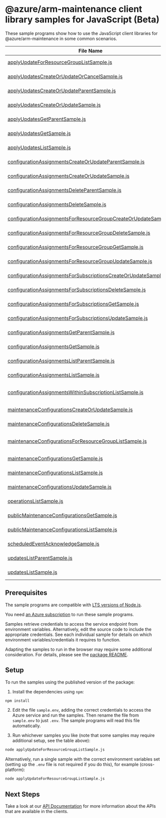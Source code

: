 # @azure/arm-maintenance client library samples for JavaScript (Beta)

These sample programs show how to use the JavaScript client libraries for @azure/arm-maintenance in some common scenarios.

| **File Name**                                                                                                                   | **Description**                                                                                                                                                                                      |
| ------------------------------------------------------------------------------------------------------------------------------- | ---------------------------------------------------------------------------------------------------------------------------------------------------------------------------------------------------- |
| [applyUpdateForResourceGroupListSample.js][applyupdateforresourcegrouplistsample]                                               | get Configuration records within a subscription and resource group x-ms-original-file: 2023-10-01-preview/ApplyUpdatesResourceGroup_List.json                                                        |
| [applyUpdatesCreateOrUpdateOrCancelSample.js][applyupdatescreateorupdateorcancelsample]                                         | apply maintenance updates to resource x-ms-original-file: 2023-10-01-preview/ApplyUpdates_CreateOrUpdateOnly_NoCancellation.json                                                                     |
| [applyUpdatesCreateOrUpdateParentSample.js][applyupdatescreateorupdateparentsample]                                             | apply maintenance updates to resource with parent x-ms-original-file: 2023-10-01-preview/ApplyUpdates_CreateOrUpdateParent.json                                                                      |
| [applyUpdatesCreateOrUpdateSample.js][applyupdatescreateorupdatesample]                                                         | apply maintenance updates to resource x-ms-original-file: 2023-10-01-preview/ApplyUpdates_CreateOrUpdate.json                                                                                        |
| [applyUpdatesGetParentSample.js][applyupdatesgetparentsample]                                                                   | track maintenance updates to resource with parent x-ms-original-file: 2023-10-01-preview/ApplyUpdates_GetParent.json                                                                                 |
| [applyUpdatesGetSample.js][applyupdatesgetsample]                                                                               | track maintenance updates to resource x-ms-original-file: 2023-10-01-preview/ApplyUpdates_Get.json                                                                                                   |
| [applyUpdatesListSample.js][applyupdateslistsample]                                                                             | get Configuration records within a subscription x-ms-original-file: 2023-10-01-preview/ApplyUpdates_List.json                                                                                        |
| [configurationAssignmentsCreateOrUpdateParentSample.js][configurationassignmentscreateorupdateparentsample]                     | register configuration for resource. x-ms-original-file: 2023-10-01-preview/ConfigurationAssignments_CreateOrUpdateParent.json                                                                       |
| [configurationAssignmentsCreateOrUpdateSample.js][configurationassignmentscreateorupdatesample]                                 | register configuration for resource. x-ms-original-file: 2023-10-01-preview/ConfigurationAssignments_CreateOrUpdate.json                                                                             |
| [configurationAssignmentsDeleteParentSample.js][configurationassignmentsdeleteparentsample]                                     | unregister configuration for resource. x-ms-original-file: 2023-10-01-preview/ConfigurationAssignments_DeleteParent.json                                                                             |
| [configurationAssignmentsDeleteSample.js][configurationassignmentsdeletesample]                                                 | unregister configuration for resource. x-ms-original-file: 2023-10-01-preview/ConfigurationAssignments_Delete.json                                                                                   |
| [configurationAssignmentsForResourceGroupCreateOrUpdateSample.js][configurationassignmentsforresourcegroupcreateorupdatesample] | register configuration for resource. x-ms-original-file: 2023-10-01-preview/ConfigurationAssignmentsForResourceGroup_CreateOrUpdate.json                                                             |
| [configurationAssignmentsForResourceGroupDeleteSample.js][configurationassignmentsforresourcegroupdeletesample]                 | unregister configuration for resource. x-ms-original-file: 2023-10-01-preview/ConfigurationAssignmentsForResourceGroup_Delete.json                                                                   |
| [configurationAssignmentsForResourceGroupGetSample.js][configurationassignmentsforresourcegroupgetsample]                       | get configuration assignment for resource.. x-ms-original-file: 2023-10-01-preview/ConfigurationAssignmentsForResourceGroup_Get.json                                                                 |
| [configurationAssignmentsForResourceGroupUpdateSample.js][configurationassignmentsforresourcegroupupdatesample]                 | register configuration for resource. x-ms-original-file: 2023-10-01-preview/ConfigurationAssignmentsForResourceGroup_UpdateForResource.json                                                          |
| [configurationAssignmentsForSubscriptionsCreateOrUpdateSample.js][configurationassignmentsforsubscriptionscreateorupdatesample] | register configuration for resource. x-ms-original-file: 2023-10-01-preview/ConfigurationAssignmentsForSubscriptions_CreateOrUpdate.json                                                             |
| [configurationAssignmentsForSubscriptionsDeleteSample.js][configurationassignmentsforsubscriptionsdeletesample]                 | unregister configuration for resource. x-ms-original-file: 2023-10-01-preview/ConfigurationAssignmentsForSubscriptions_Delete.json                                                                   |
| [configurationAssignmentsForSubscriptionsGetSample.js][configurationassignmentsforsubscriptionsgetsample]                       | get configuration assignment for resource. x-ms-original-file: 2023-10-01-preview/ConfigurationAssignmentsForSubscriptions_Get.json                                                                  |
| [configurationAssignmentsForSubscriptionsUpdateSample.js][configurationassignmentsforsubscriptionsupdatesample]                 | register configuration for resource. x-ms-original-file: 2023-10-01-preview/ConfigurationAssignmentsForSubscriptions_UpdateForResource.json                                                          |
| [configurationAssignmentsGetParentSample.js][configurationassignmentsgetparentsample]                                           | get configuration assignment for resource.. x-ms-original-file: 2023-10-01-preview/ConfigurationAssignments_GetParent.json                                                                           |
| [configurationAssignmentsGetSample.js][configurationassignmentsgetsample]                                                       | get configuration assignment for resource.. x-ms-original-file: 2023-10-01-preview/ConfigurationAssignments_Get.json                                                                                 |
| [configurationAssignmentsListParentSample.js][configurationassignmentslistparentsample]                                         | list configurationAssignments for resource. x-ms-original-file: 2023-10-01-preview/ConfigurationAssignments_ListParent.json                                                                          |
| [configurationAssignmentsListSample.js][configurationassignmentslistsample]                                                     | get Configuration records within a subscription and resource group x-ms-original-file: 2023-10-01-preview/ConfigurationAssignments_List.json                                                         |
| [configurationAssignmentsWithinSubscriptionListSample.js][configurationassignmentswithinsubscriptionlistsample]                 | [UNSUPPORTED] Get configuration assignment within a subscription. This API is not implemented yet. x-ms-original-file: 2023-10-01-preview/ConfigurationAssignmentsResultWithinSubscription_List.json |
| [maintenanceConfigurationsCreateOrUpdateSample.js][maintenanceconfigurationscreateorupdatesample]                               | create or Update configuration record x-ms-original-file: 2023-10-01-preview/MaintenanceConfigurations_CreateOrUpdateForResource.json                                                                |
| [maintenanceConfigurationsDeleteSample.js][maintenanceconfigurationsdeletesample]                                               | delete Configuration record x-ms-original-file: 2023-10-01-preview/MaintenanceConfigurations_DeleteForResource.json                                                                                  |
| [maintenanceConfigurationsForResourceGroupListSample.js][maintenanceconfigurationsforresourcegrouplistsample]                   | get Configuration records within a subscription and resource group x-ms-original-file: 2023-10-01-preview/MaintenanceConfigurationsResourceGroup_List.json                                           |
| [maintenanceConfigurationsGetSample.js][maintenanceconfigurationsgetsample]                                                     | get Configuration record x-ms-original-file: 2023-10-01-preview/MaintenanceConfigurations_GetForResource.json                                                                                        |
| [maintenanceConfigurationsListSample.js][maintenanceconfigurationslistsample]                                                   | get Configuration records within a subscription x-ms-original-file: 2023-10-01-preview/MaintenanceConfigurations_List.json                                                                           |
| [maintenanceConfigurationsUpdateSample.js][maintenanceconfigurationsupdatesample]                                               | patch configuration record x-ms-original-file: 2023-10-01-preview/MaintenanceConfigurations_UpdateForResource.json                                                                                   |
| [operationsListSample.js][operationslistsample]                                                                                 | list the operations for the provider x-ms-original-file: 2023-10-01-preview/Operations_List.json                                                                                                     |
| [publicMaintenanceConfigurationsGetSample.js][publicmaintenanceconfigurationsgetsample]                                         | get Public Maintenance Configuration record x-ms-original-file: 2023-10-01-preview/PublicMaintenanceConfigurations_GetForResource.json                                                               |
| [publicMaintenanceConfigurationsListSample.js][publicmaintenanceconfigurationslistsample]                                       | get Public Maintenance Configuration records x-ms-original-file: 2023-10-01-preview/PublicMaintenanceConfigurations_List.json                                                                        |
| [scheduledEventAcknowledgeSample.js][scheduledeventacknowledgesample]                                                           | post Scheduled Event Acknowledgement x-ms-original-file: 2023-10-01-preview/ScheduledEvents_Acknowledge.json                                                                                         |
| [updatesListParentSample.js][updateslistparentsample]                                                                           | get updates to resources. x-ms-original-file: 2023-10-01-preview/Updates_ListParent.json                                                                                                             |
| [updatesListSample.js][updateslistsample]                                                                                       | get updates to resources. x-ms-original-file: 2023-10-01-preview/Updates_List.json                                                                                                                   |

## Prerequisites

The sample programs are compatible with [LTS versions of Node.js](https://github.com/nodejs/release#release-schedule).

You need [an Azure subscription][freesub] to run these sample programs.

Samples retrieve credentials to access the service endpoint from environment variables. Alternatively, edit the source code to include the appropriate credentials. See each individual sample for details on which environment variables/credentials it requires to function.

Adapting the samples to run in the browser may require some additional consideration. For details, please see the [package README][package].

## Setup

To run the samples using the published version of the package:

1. Install the dependencies using `npm`:

```bash
npm install
```

2. Edit the file `sample.env`, adding the correct credentials to access the Azure service and run the samples. Then rename the file from `sample.env` to just `.env`. The sample programs will read this file automatically.

3. Run whichever samples you like (note that some samples may require additional setup, see the table above):

```bash
node applyUpdateForResourceGroupListSample.js
```

Alternatively, run a single sample with the correct environment variables set (setting up the `.env` file is not required if you do this), for example (cross-platform):

```bash
node applyUpdateForResourceGroupListSample.js
```

## Next Steps

Take a look at our [API Documentation][apiref] for more information about the APIs that are available in the clients.

[applyupdateforresourcegrouplistsample]: https://github.com/Azure/azure-sdk-for-js/blob/main/sdk/maintenance/arm-maintenance/samples/v1-beta/javascript/applyUpdateForResourceGroupListSample.js
[applyupdatescreateorupdateorcancelsample]: https://github.com/Azure/azure-sdk-for-js/blob/main/sdk/maintenance/arm-maintenance/samples/v1-beta/javascript/applyUpdatesCreateOrUpdateOrCancelSample.js
[applyupdatescreateorupdateparentsample]: https://github.com/Azure/azure-sdk-for-js/blob/main/sdk/maintenance/arm-maintenance/samples/v1-beta/javascript/applyUpdatesCreateOrUpdateParentSample.js
[applyupdatescreateorupdatesample]: https://github.com/Azure/azure-sdk-for-js/blob/main/sdk/maintenance/arm-maintenance/samples/v1-beta/javascript/applyUpdatesCreateOrUpdateSample.js
[applyupdatesgetparentsample]: https://github.com/Azure/azure-sdk-for-js/blob/main/sdk/maintenance/arm-maintenance/samples/v1-beta/javascript/applyUpdatesGetParentSample.js
[applyupdatesgetsample]: https://github.com/Azure/azure-sdk-for-js/blob/main/sdk/maintenance/arm-maintenance/samples/v1-beta/javascript/applyUpdatesGetSample.js
[applyupdateslistsample]: https://github.com/Azure/azure-sdk-for-js/blob/main/sdk/maintenance/arm-maintenance/samples/v1-beta/javascript/applyUpdatesListSample.js
[configurationassignmentscreateorupdateparentsample]: https://github.com/Azure/azure-sdk-for-js/blob/main/sdk/maintenance/arm-maintenance/samples/v1-beta/javascript/configurationAssignmentsCreateOrUpdateParentSample.js
[configurationassignmentscreateorupdatesample]: https://github.com/Azure/azure-sdk-for-js/blob/main/sdk/maintenance/arm-maintenance/samples/v1-beta/javascript/configurationAssignmentsCreateOrUpdateSample.js
[configurationassignmentsdeleteparentsample]: https://github.com/Azure/azure-sdk-for-js/blob/main/sdk/maintenance/arm-maintenance/samples/v1-beta/javascript/configurationAssignmentsDeleteParentSample.js
[configurationassignmentsdeletesample]: https://github.com/Azure/azure-sdk-for-js/blob/main/sdk/maintenance/arm-maintenance/samples/v1-beta/javascript/configurationAssignmentsDeleteSample.js
[configurationassignmentsforresourcegroupcreateorupdatesample]: https://github.com/Azure/azure-sdk-for-js/blob/main/sdk/maintenance/arm-maintenance/samples/v1-beta/javascript/configurationAssignmentsForResourceGroupCreateOrUpdateSample.js
[configurationassignmentsforresourcegroupdeletesample]: https://github.com/Azure/azure-sdk-for-js/blob/main/sdk/maintenance/arm-maintenance/samples/v1-beta/javascript/configurationAssignmentsForResourceGroupDeleteSample.js
[configurationassignmentsforresourcegroupgetsample]: https://github.com/Azure/azure-sdk-for-js/blob/main/sdk/maintenance/arm-maintenance/samples/v1-beta/javascript/configurationAssignmentsForResourceGroupGetSample.js
[configurationassignmentsforresourcegroupupdatesample]: https://github.com/Azure/azure-sdk-for-js/blob/main/sdk/maintenance/arm-maintenance/samples/v1-beta/javascript/configurationAssignmentsForResourceGroupUpdateSample.js
[configurationassignmentsforsubscriptionscreateorupdatesample]: https://github.com/Azure/azure-sdk-for-js/blob/main/sdk/maintenance/arm-maintenance/samples/v1-beta/javascript/configurationAssignmentsForSubscriptionsCreateOrUpdateSample.js
[configurationassignmentsforsubscriptionsdeletesample]: https://github.com/Azure/azure-sdk-for-js/blob/main/sdk/maintenance/arm-maintenance/samples/v1-beta/javascript/configurationAssignmentsForSubscriptionsDeleteSample.js
[configurationassignmentsforsubscriptionsgetsample]: https://github.com/Azure/azure-sdk-for-js/blob/main/sdk/maintenance/arm-maintenance/samples/v1-beta/javascript/configurationAssignmentsForSubscriptionsGetSample.js
[configurationassignmentsforsubscriptionsupdatesample]: https://github.com/Azure/azure-sdk-for-js/blob/main/sdk/maintenance/arm-maintenance/samples/v1-beta/javascript/configurationAssignmentsForSubscriptionsUpdateSample.js
[configurationassignmentsgetparentsample]: https://github.com/Azure/azure-sdk-for-js/blob/main/sdk/maintenance/arm-maintenance/samples/v1-beta/javascript/configurationAssignmentsGetParentSample.js
[configurationassignmentsgetsample]: https://github.com/Azure/azure-sdk-for-js/blob/main/sdk/maintenance/arm-maintenance/samples/v1-beta/javascript/configurationAssignmentsGetSample.js
[configurationassignmentslistparentsample]: https://github.com/Azure/azure-sdk-for-js/blob/main/sdk/maintenance/arm-maintenance/samples/v1-beta/javascript/configurationAssignmentsListParentSample.js
[configurationassignmentslistsample]: https://github.com/Azure/azure-sdk-for-js/blob/main/sdk/maintenance/arm-maintenance/samples/v1-beta/javascript/configurationAssignmentsListSample.js
[configurationassignmentswithinsubscriptionlistsample]: https://github.com/Azure/azure-sdk-for-js/blob/main/sdk/maintenance/arm-maintenance/samples/v1-beta/javascript/configurationAssignmentsWithinSubscriptionListSample.js
[maintenanceconfigurationscreateorupdatesample]: https://github.com/Azure/azure-sdk-for-js/blob/main/sdk/maintenance/arm-maintenance/samples/v1-beta/javascript/maintenanceConfigurationsCreateOrUpdateSample.js
[maintenanceconfigurationsdeletesample]: https://github.com/Azure/azure-sdk-for-js/blob/main/sdk/maintenance/arm-maintenance/samples/v1-beta/javascript/maintenanceConfigurationsDeleteSample.js
[maintenanceconfigurationsforresourcegrouplistsample]: https://github.com/Azure/azure-sdk-for-js/blob/main/sdk/maintenance/arm-maintenance/samples/v1-beta/javascript/maintenanceConfigurationsForResourceGroupListSample.js
[maintenanceconfigurationsgetsample]: https://github.com/Azure/azure-sdk-for-js/blob/main/sdk/maintenance/arm-maintenance/samples/v1-beta/javascript/maintenanceConfigurationsGetSample.js
[maintenanceconfigurationslistsample]: https://github.com/Azure/azure-sdk-for-js/blob/main/sdk/maintenance/arm-maintenance/samples/v1-beta/javascript/maintenanceConfigurationsListSample.js
[maintenanceconfigurationsupdatesample]: https://github.com/Azure/azure-sdk-for-js/blob/main/sdk/maintenance/arm-maintenance/samples/v1-beta/javascript/maintenanceConfigurationsUpdateSample.js
[operationslistsample]: https://github.com/Azure/azure-sdk-for-js/blob/main/sdk/maintenance/arm-maintenance/samples/v1-beta/javascript/operationsListSample.js
[publicmaintenanceconfigurationsgetsample]: https://github.com/Azure/azure-sdk-for-js/blob/main/sdk/maintenance/arm-maintenance/samples/v1-beta/javascript/publicMaintenanceConfigurationsGetSample.js
[publicmaintenanceconfigurationslistsample]: https://github.com/Azure/azure-sdk-for-js/blob/main/sdk/maintenance/arm-maintenance/samples/v1-beta/javascript/publicMaintenanceConfigurationsListSample.js
[scheduledeventacknowledgesample]: https://github.com/Azure/azure-sdk-for-js/blob/main/sdk/maintenance/arm-maintenance/samples/v1-beta/javascript/scheduledEventAcknowledgeSample.js
[updateslistparentsample]: https://github.com/Azure/azure-sdk-for-js/blob/main/sdk/maintenance/arm-maintenance/samples/v1-beta/javascript/updatesListParentSample.js
[updateslistsample]: https://github.com/Azure/azure-sdk-for-js/blob/main/sdk/maintenance/arm-maintenance/samples/v1-beta/javascript/updatesListSample.js
[apiref]: https://learn.microsoft.com/javascript/api/@azure/arm-maintenance?view=azure-node-preview
[freesub]: https://azure.microsoft.com/free/
[package]: https://github.com/Azure/azure-sdk-for-js/tree/main/sdk/maintenance/arm-maintenance/README.md
